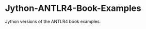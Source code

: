 Jython-ANTLR4-Book-Examples
===========================

Jython versions of the ANTLR4 book examples.
